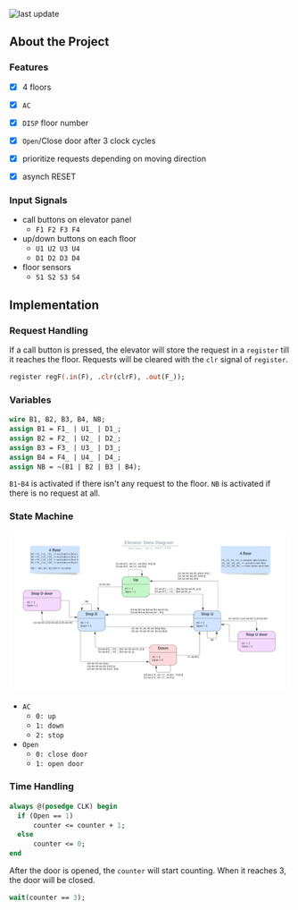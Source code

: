 <!-- Badges -->
<p>
  <img src="https://img.shields.io/github/last-commit/Erfun-ABD/Elevator-State-machine" alt="last update" />
</p>

<!-- About the Project -->
## About the Project

### Features

- [x] 4 floors
- [x] `AC`
- [x] `DISP` floor number
- [x] `Open`/Close door after 3 clock cycles
- [x] prioritize requests depending on moving direction
- [x] asynch RESET


### Input Signals

- call buttons on elevator panel
  - `F1 F2 F3 F4`
- up/down buttons on each floor
  - `U1 U2 U3 U4`
  - `D1 D2 D3 D4`
- floor sensors
  - `S1 S2 S3 S4`

## Implementation

### Request Handling

If a call button is pressed, the elevator will store the request in a `register` till it reaches the floor. Requests will be cleared with the `clr` signal of `register`.
```systemverilog 
register regF(.in(F), .clr(clrF), .out(F_));
```

### Variables

```systemverilog
wire B1, B2, B3, B4, NB;
assign B1 = F1_ | U1_ | D1_;
assign B2 = F2_ | U2_ | D2_;
assign B3 = F3_ | U3_ | D3_;
assign B4 = F4_ | U4_ | D4_;
assign NB = ~(B1 | B2 | B3 | B4);
```
`B1`-`B4` is activated if there isn't any request to the floor. `NB` is activated if there is no request at all.

### State Machine

<div align="center"> 
  <img src="Elevator State diagram.png" alt="screenshot" />
</div>

- `AC`
  - `0: up`
  - `1: down`
  - `2: stop`
- `Open`
  - `0: close door`
  - `1: open door`

### Time Handling
  
  ```systemverilog
  always @(posedge CLK) begin
    if (Open == 1)
        counter <= counter + 1;
    else
        counter <= 0;
  end
  ```
  After the door is opened, the `counter` will start counting. When it reaches 3, the door will be closed.

  ```systemverilog  
  wait(counter == 3);
  ```